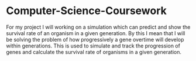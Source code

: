 # Computer-Science-Coursework
For my project I will working on a simulation which can predict and show the survival rate of an organism in a given generation.  By this I mean that I will be solving the problem of how progressively a gene overtime will develop within generations. This is used to simulate and track the progression of genes and calculate the survival rate of organisms in a given generation.
